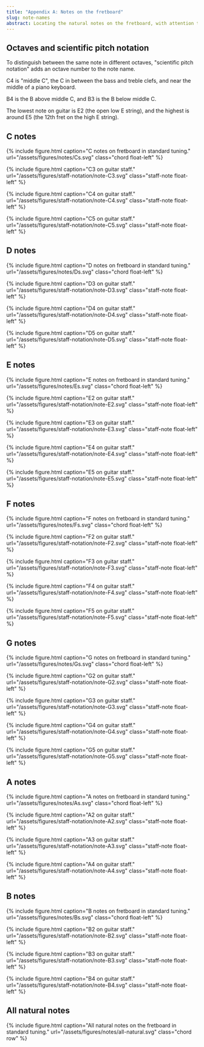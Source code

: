 ```yaml
---
title: "Appendix A: Notes on the fretboard"
slug: note-names
abstract: Locating the natural notes on the fretboard, with attention to distinguishing between octaves. 
---
```


## Octaves and scientific pitch notation

To distinguish between the same note in different octaves,
"scientific pitch notation" adds an octave number to the note name.

C4 is "middle C",
the C in between the bass and treble clefs,
and near the middle of a piano keyboard.

B4 is the B above middle C,
and B3 is the B below middle C.

The lowest note on guitar is E2
(the open low E string),
and the highest is around E5
(the 12th fret on the high E string).

## C notes

{% include figure.html
    caption="C notes on fretboard in standard tuning."
    url="/assets/figures/notes/Cs.svg"
    class="chord float-left"
%}

{% include figure.html
    caption="C3 on guitar staff."
    url="/assets/figures/staff-notation/note-C3.svg"
    class="staff-note float-left"
%}

{% include figure.html
    caption="C4 on guitar staff."
    url="/assets/figures/staff-notation/note-C4.svg"
    class="staff-note float-left"
%}

{% include figure.html
    caption="C5 on guitar staff."
    url="/assets/figures/staff-notation/note-C5.svg"
    class="staff-note float-left"
%}

<div style="clear: both;"></div>

## D notes

{% include figure.html
    caption="D notes on fretboard in standard tuning."
    url="/assets/figures/notes/Ds.svg"
    class="chord float-left"
%}

{% include figure.html
    caption="D3 on guitar staff."
    url="/assets/figures/staff-notation/note-D3.svg"
    class="staff-note float-left"
%}

{% include figure.html
    caption="D4 on guitar staff."
    url="/assets/figures/staff-notation/note-D4.svg"
    class="staff-note float-left"
%}

{% include figure.html
    caption="D5 on guitar staff."
    url="/assets/figures/staff-notation/note-D5.svg"
    class="staff-note float-left"
%}

<div style="clear: both;"></div>

## E notes

{% include figure.html
    caption="E notes on fretboard in standard tuning."
    url="/assets/figures/notes/Es.svg"
    class="chord float-left"
%}

{% include figure.html
    caption="E2 on guitar staff."
    url="/assets/figures/staff-notation/note-E2.svg"
    class="staff-note float-left"
%}

{% include figure.html
    caption="E3 on guitar staff."
    url="/assets/figures/staff-notation/note-E3.svg"
    class="staff-note float-left"
%}

{% include figure.html
    caption="E4 on guitar staff."
    url="/assets/figures/staff-notation/note-E4.svg"
    class="staff-note float-left"
%}

{% include figure.html
    caption="E5 on guitar staff."
    url="/assets/figures/staff-notation/note-E5.svg"
    class="staff-note float-left"
%}

<div style="clear: both;"></div>

## F notes

{% include figure.html
    caption="F notes on fretboard in standard tuning."
    url="/assets/figures/notes/Fs.svg"
    class="chord float-left"
%}

{% include figure.html
    caption="F2 on guitar staff."
    url="/assets/figures/staff-notation/note-F2.svg"
    class="staff-note float-left"
%}

{% include figure.html
    caption="F3 on guitar staff."
    url="/assets/figures/staff-notation/note-F3.svg"
    class="staff-note float-left"
%}

{% include figure.html
    caption="F4 on guitar staff."
    url="/assets/figures/staff-notation/note-F4.svg"
    class="staff-note float-left"
%}

{% include figure.html
    caption="F5 on guitar staff."
    url="/assets/figures/staff-notation/note-F5.svg"
    class="staff-note float-left"
%}

<div style="clear: both;"></div>

## G notes

{% include figure.html
    caption="G notes on fretboard in standard tuning."
    url="/assets/figures/notes/Gs.svg"
    class="chord float-left"
%}

{% include figure.html
    caption="G2 on guitar staff."
    url="/assets/figures/staff-notation/note-G2.svg"
    class="staff-note float-left"
%}

{% include figure.html
    caption="G3 on guitar staff."
    url="/assets/figures/staff-notation/note-G3.svg"
    class="staff-note float-left"
%}

{% include figure.html
    caption="G4 on guitar staff."
    url="/assets/figures/staff-notation/note-G4.svg"
    class="staff-note float-left"
%}

{% include figure.html
    caption="G5 on guitar staff."
    url="/assets/figures/staff-notation/note-G5.svg"
    class="staff-note float-left"
%}

<div style="clear: both;"></div>

## A notes

{% include figure.html
    caption="A notes on fretboard in standard tuning."
    url="/assets/figures/notes/As.svg"
    class="chord float-left"
%}

{% include figure.html
    caption="A2 on guitar staff."
    url="/assets/figures/staff-notation/note-A2.svg"
    class="staff-note float-left"
%}

{% include figure.html
    caption="A3 on guitar staff."
    url="/assets/figures/staff-notation/note-A3.svg"
    class="staff-note float-left"
%}

{% include figure.html
    caption="A4 on guitar staff."
    url="/assets/figures/staff-notation/note-A4.svg"
    class="staff-note float-left"
%}

<div style="clear: both;"></div>

## B notes

{% include figure.html
    caption="B notes on fretboard in standard tuning."
    url="/assets/figures/notes/Bs.svg"
    class="chord float-left"
%}

{% include figure.html
    caption="B2 on guitar staff."
    url="/assets/figures/staff-notation/note-B2.svg"
    class="staff-note float-left"
%}

{% include figure.html
    caption="B3 on guitar staff."
    url="/assets/figures/staff-notation/note-B3.svg"
    class="staff-note float-left"
%}

{% include figure.html
    caption="B4 on guitar staff."
    url="/assets/figures/staff-notation/note-B4.svg"
    class="staff-note float-left"
%}

<div style="clear: both;"></div>

## All natural notes

{% include figure.html
    caption="All natural notes on the fretboard in standard tuning."
    url="/assets/figures/notes/all-natural.svg"
    class="chord row"
%}
